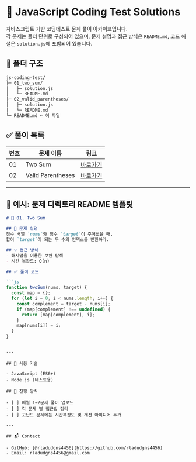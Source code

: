 # 🧠 JavaScript Coding Test Solutions

자바스크립트 기반 코딩테스트 문제 풀이 아카이브입니다.  
각 문제는 폴더 단위로 구성되어 있으며, 문제 설명과 접근 방식은 `README.md`, 코드 해설은 `solution.js`에 포함되어 있습니다.

## 📂 폴더 구조

```bash
js-coding-test/
├─ 01_two_sum/
│   ├─ solution.js
│   └─ README.md
├─ 02_valid_parentheses/
│   ├─ solution.js
│   └─ README.md
└─ README.md ← 이 파일
```

## ✅ 풀이 목록

| 번호 | 문제 이름             | 링크 |
|------|----------------------|------|
| 01   | Two Sum              | [바로가기](./01_two_sum/README.md) |
| 02   | Valid Parentheses    | [바로가기](./02_valid_parentheses/README.md) |


---

## 📌 예시: 문제 디렉토리 README 템플릿

```markdown
# 🧮 01. Two Sum

## 📌 문제 설명
정수 배열 `nums`와 정수 `target`이 주어졌을 때,
합이 `target`이 되는 두 수의 인덱스를 반환하라.

## 💡 접근 방식
- 해시맵을 이용한 보완 탐색
- 시간 복잡도: O(n)

## ✅ 풀이 코드

```js
function twoSum(nums, target) {
  const map = {};
  for (let i = 0; i < nums.length; i++) {
    const complement = target - nums[i];
    if (map[complement] !== undefined) {
      return [map[complement], i];
    }
    map[nums[i]] = i;
  }
}
```
```

---

## 📌 사용 기술

- JavaScript (ES6+)
- Node.js (테스트용)

## 🧩 진행 방식

- [ ] 매일 1~2문제 풀이 업로드
- [ ] 각 문제 별 접근법 정리
- [ ] 고난도 문제에는 시간복잡도 및 개선 아이디어 추가

---

## 📬 Contact

- GitHub: [@rladudgns4456](https://github.com/rladudgns4456)
- Email: rladudgns4456@gmail.com
